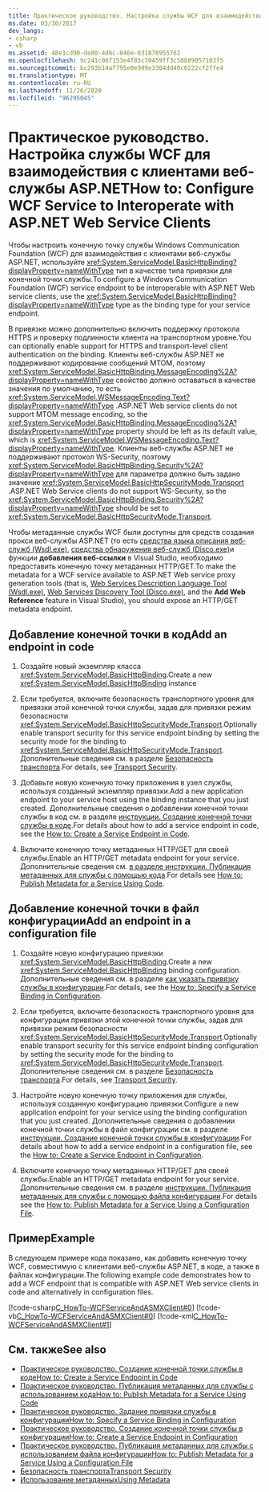 ```yaml
---
title: Практическое руководство. Настройка службы WCF для взаимодействия с клиентами веб-службы ASP.NET
ms.date: 03/30/2017
dev_langs:
- csharp
- vb
ms.assetid: 48e1cd90-de80-4d6c-846e-631878955762
ms.openlocfilehash: 9c241c06f153e4f85c70459ff3c50889057103f5
ms.sourcegitcommit: bc293b14af795e0e999e3304dd40c0222cf2ffe4
ms.translationtype: MT
ms.contentlocale: ru-RU
ms.lasthandoff: 11/26/2020
ms.locfileid: "96295045"
---
```

# <a name="how-to-configure-wcf-service-to-interoperate-with-aspnet-web-service-clients"></a><span data-ttu-id="16836-102">Практическое руководство. Настройка службы WCF для взаимодействия с клиентами веб-службы ASP.NET</span><span class="sxs-lookup"><span data-stu-id="16836-102">How to: Configure WCF Service to Interoperate with ASP.NET Web Service Clients</span></span>

<span data-ttu-id="16836-103">Чтобы настроить конечную точку службы Windows Communication Foundation (WCF) для взаимодействия с клиентами веб-службы ASP.NET, используйте <xref:System.ServiceModel.BasicHttpBinding?displayProperty=nameWithType> тип в качестве типа привязки для конечной точки службы.</span><span class="sxs-lookup"><span data-stu-id="16836-103">To configure a Windows Communication Foundation (WCF) service endpoint to be interoperable with ASP.NET Web service clients, use the <xref:System.ServiceModel.BasicHttpBinding?displayProperty=nameWithType> type as the binding type for your service endpoint.</span></span>  
  
 <span data-ttu-id="16836-104">В привязке можно дополнительно включить поддержку протокола HTTPS и проверку подлинности клиента на транспортном уровне.</span><span class="sxs-lookup"><span data-stu-id="16836-104">You can optionally enable support for HTTPS and transport-level client authentication on the binding.</span></span> <span data-ttu-id="16836-105">Клиенты веб-службы ASP.NET не поддерживают кодирование сообщений MTOM, поэтому <xref:System.ServiceModel.BasicHttpBinding.MessageEncoding%2A?displayProperty=nameWithType> свойство должно оставаться в качестве значения по умолчанию, то есть <xref:System.ServiceModel.WSMessageEncoding.Text?displayProperty=nameWithType> .</span><span class="sxs-lookup"><span data-stu-id="16836-105">ASP.NET Web service clients do not support MTOM message encoding, so the <xref:System.ServiceModel.BasicHttpBinding.MessageEncoding%2A?displayProperty=nameWithType> property should be left as its default value, which is <xref:System.ServiceModel.WSMessageEncoding.Text?displayProperty=nameWithType>.</span></span> <span data-ttu-id="16836-106">Клиенты веб-службы ASP.NET не поддерживают протокол WS-Security, поэтому <xref:System.ServiceModel.BasicHttpBinding.Security%2A?displayProperty=nameWithType> для параметра должно быть задано значение <xref:System.ServiceModel.BasicHttpSecurityMode.Transport> .</span><span class="sxs-lookup"><span data-stu-id="16836-106">ASP.NET Web Service clients do not support WS-Security, so the <xref:System.ServiceModel.BasicHttpBinding.Security%2A?displayProperty=nameWithType> should be set to <xref:System.ServiceModel.BasicHttpSecurityMode.Transport>.</span></span>  
  
 <span data-ttu-id="16836-107">Чтобы метаданные службы WCF были доступны для средств создания прокси веб-службы ASP.NET (то есть [средства языка описания веб-служб (Wsdl.exe)](/previous-versions/dotnet/netframework-4.0/7h3ystb6(v=vs.100)), [средства обнаружения веб-служб (Disco.exe)](/previous-versions/dotnet/netframework-4.0/cy2a3ybs(v=vs.100))и функции **добавления веб-ссылки** в Visual Studio, необходимо предоставить конечную точку метаданных HTTP/GET.</span><span class="sxs-lookup"><span data-stu-id="16836-107">To make the metadata for a WCF service available to ASP.NET Web service proxy generation tools (that is, [Web Services Description Language Tool (Wsdl.exe)](/previous-versions/dotnet/netframework-4.0/7h3ystb6(v=vs.100)), [Web Services Discovery Tool (Disco.exe)](/previous-versions/dotnet/netframework-4.0/cy2a3ybs(v=vs.100)), and the **Add Web Reference** feature in Visual Studio), you should expose an HTTP/GET metadata endpoint.</span></span>  
  
## <a name="add-an-endpoint-in-code"></a><span data-ttu-id="16836-108">Добавление конечной точки в код</span><span class="sxs-lookup"><span data-stu-id="16836-108">Add an endpoint in code</span></span>  
  
1. <span data-ttu-id="16836-109">Создайте новый экземпляр класса <xref:System.ServiceModel.BasicHttpBinding>.</span><span class="sxs-lookup"><span data-stu-id="16836-109">Create a new <xref:System.ServiceModel.BasicHttpBinding> instance</span></span>  
  
2. <span data-ttu-id="16836-110">Если требуется, включите безопасность транспортного уровня для привязки этой конечной точки службы, задав для привязки режим безопасности <xref:System.ServiceModel.BasicHttpSecurityMode.Transport>.</span><span class="sxs-lookup"><span data-stu-id="16836-110">Optionally enable transport security for this service endpoint binding by setting the security mode for the binding to <xref:System.ServiceModel.BasicHttpSecurityMode.Transport>.</span></span> <span data-ttu-id="16836-111">Дополнительные сведения см. в разделе [Безопасность транспорта](transport-security.md).</span><span class="sxs-lookup"><span data-stu-id="16836-111">For details, see [Transport Security](transport-security.md).</span></span>  
  
3. <span data-ttu-id="16836-112">Добавьте новую конечную точку приложения в узел службы, используя созданный экземпляр привязки.</span><span class="sxs-lookup"><span data-stu-id="16836-112">Add a new application endpoint to your service host using the binding instance that you just created.</span></span> <span data-ttu-id="16836-113">Дополнительные сведения о добавлении конечной точки службы в код см. в разделе [инструкции. Создание конечной точки службы в коде](how-to-create-a-service-endpoint-in-code.md).</span><span class="sxs-lookup"><span data-stu-id="16836-113">For details about how to add a service endpoint in code, see the [How to: Create a Service Endpoint in Code](how-to-create-a-service-endpoint-in-code.md).</span></span>  
  
4. <span data-ttu-id="16836-114">Включите конечную точку метаданных HTTP/GET для своей службы.</span><span class="sxs-lookup"><span data-stu-id="16836-114">Enable an HTTP/GET metadata endpoint for your service.</span></span> <span data-ttu-id="16836-115">Дополнительные сведения см. [в разделе инструкции. Публикация метаданных для службы с помощью кода](how-to-publish-metadata-for-a-service-using-code.md).</span><span class="sxs-lookup"><span data-stu-id="16836-115">For details see [How to: Publish Metadata for a Service Using Code](how-to-publish-metadata-for-a-service-using-code.md).</span></span>  
  
## <a name="add-an-endpoint-in-a-configuration-file"></a><span data-ttu-id="16836-116">Добавление конечной точки в файл конфигурации</span><span class="sxs-lookup"><span data-stu-id="16836-116">Add an endpoint in a configuration file</span></span>  
  
1. <span data-ttu-id="16836-117">Создайте новую конфигурацию привязки <xref:System.ServiceModel.BasicHttpBinding>.</span><span class="sxs-lookup"><span data-stu-id="16836-117">Create a new <xref:System.ServiceModel.BasicHttpBinding> binding configuration.</span></span> <span data-ttu-id="16836-118">Дополнительные сведения см. в разделе [как указать привязку службы в конфигурации](../how-to-specify-a-service-binding-in-configuration.md).</span><span class="sxs-lookup"><span data-stu-id="16836-118">For details, see the [How to: Specify a Service Binding in Configuration](../how-to-specify-a-service-binding-in-configuration.md).</span></span>  
  
2. <span data-ttu-id="16836-119">Если требуется, включите безопасность транспортного уровня для конфигурации привязки этой конечной точки службы, задав для привязки режим безопасности <xref:System.ServiceModel.BasicHttpSecurityMode.Transport>.</span><span class="sxs-lookup"><span data-stu-id="16836-119">Optionally enable transport security for this service endpoint binding configuration by setting the security mode for the binding to <xref:System.ServiceModel.BasicHttpSecurityMode.Transport>.</span></span> <span data-ttu-id="16836-120">Дополнительные сведения см. в разделе [Безопасность транспорта](transport-security.md).</span><span class="sxs-lookup"><span data-stu-id="16836-120">For details, see [Transport Security](transport-security.md).</span></span>  
  
3. <span data-ttu-id="16836-121">Настройте новую конечную точку приложения для службы, используя созданную конфигурацию привязки.</span><span class="sxs-lookup"><span data-stu-id="16836-121">Configure a new application endpoint for your service using the binding configuration that you just created.</span></span> <span data-ttu-id="16836-122">Дополнительные сведения о добавлении конечной точки службы в файл конфигурации см. в разделе [инструкции. Создание конечной точки службы в конфигурации](how-to-create-a-service-endpoint-in-configuration.md).</span><span class="sxs-lookup"><span data-stu-id="16836-122">For details about how to add a service endpoint in a configuration file, see the [How to: Create a Service Endpoint in Configuration](how-to-create-a-service-endpoint-in-configuration.md).</span></span>  
  
4. <span data-ttu-id="16836-123">Включите конечную точку метаданных HTTP/GET для своей службы.</span><span class="sxs-lookup"><span data-stu-id="16836-123">Enable an HTTP/GET metadata endpoint for your service.</span></span> <span data-ttu-id="16836-124">Дополнительные сведения см. в разделе [инструкции. Публикация метаданных для службы с помощью файла конфигурации](how-to-publish-metadata-for-a-service-using-a-configuration-file.md).</span><span class="sxs-lookup"><span data-stu-id="16836-124">For details see the [How to: Publish Metadata for a Service Using a Configuration File](how-to-publish-metadata-for-a-service-using-a-configuration-file.md).</span></span>  
  
## <a name="example"></a><span data-ttu-id="16836-125">Пример</span><span class="sxs-lookup"><span data-stu-id="16836-125">Example</span></span>  

 <span data-ttu-id="16836-126">В следующем примере кода показано, как добавить конечную точку WCF, совместимую с клиентами веб-службы ASP.NET, в коде, а также в файлах конфигурации.</span><span class="sxs-lookup"><span data-stu-id="16836-126">The following example code demonstrates how to add a WCF endpoint that is compatible with ASP.NET Web service clients in code and alternatively in configuration files.</span></span>  
  
 [!code-csharp[C_HowTo-WCFServiceAndASMXClient#0](../../../../samples/snippets/csharp/VS_Snippets_CFX/c_howto-wcfserviceandasmxclient/cs/program.cs#0)]
 [!code-vb[C_HowTo-WCFServiceAndASMXClient#0](../../../../samples/snippets/visualbasic/VS_Snippets_CFX/c_howto-wcfserviceandasmxclient/vb/program.vb#0)]
 [!code-xml[C_HowTo-WCFServiceAndASMXClient#1](../../../../samples/snippets/csharp/VS_Snippets_CFX/c_howto-wcfserviceandasmxclient/common/app.config#1)]
  
## <a name="see-also"></a><span data-ttu-id="16836-127">См. также</span><span class="sxs-lookup"><span data-stu-id="16836-127">See also</span></span>

- [<span data-ttu-id="16836-128">Практическое руководство. Создание конечной точки службы в коде</span><span class="sxs-lookup"><span data-stu-id="16836-128">How to: Create a Service Endpoint in Code</span></span>](how-to-create-a-service-endpoint-in-code.md)
- [<span data-ttu-id="16836-129">Практическое руководство. Публикация метаданных для службы с использованием кода</span><span class="sxs-lookup"><span data-stu-id="16836-129">How to: Publish Metadata for a Service Using Code</span></span>](how-to-publish-metadata-for-a-service-using-code.md)
- [<span data-ttu-id="16836-130">Практическое руководство. Задание привязки службы в конфигурации</span><span class="sxs-lookup"><span data-stu-id="16836-130">How to: Specify a Service Binding in Configuration</span></span>](../how-to-specify-a-service-binding-in-configuration.md)
- [<span data-ttu-id="16836-131">Практическое руководство. Создание конечной точки службы в конфигурации</span><span class="sxs-lookup"><span data-stu-id="16836-131">How to: Create a Service Endpoint in Configuration</span></span>](how-to-create-a-service-endpoint-in-configuration.md)
- [<span data-ttu-id="16836-132">Практическое руководство. Публикация метаданных для службы с использованием файла конфигурации</span><span class="sxs-lookup"><span data-stu-id="16836-132">How to: Publish Metadata for a Service Using a Configuration File</span></span>](how-to-publish-metadata-for-a-service-using-a-configuration-file.md)
- [<span data-ttu-id="16836-133">Безопасность транспорта</span><span class="sxs-lookup"><span data-stu-id="16836-133">Transport Security</span></span>](transport-security.md)
- [<span data-ttu-id="16836-134">Использование метаданных</span><span class="sxs-lookup"><span data-stu-id="16836-134">Using Metadata</span></span>](using-metadata.md)
